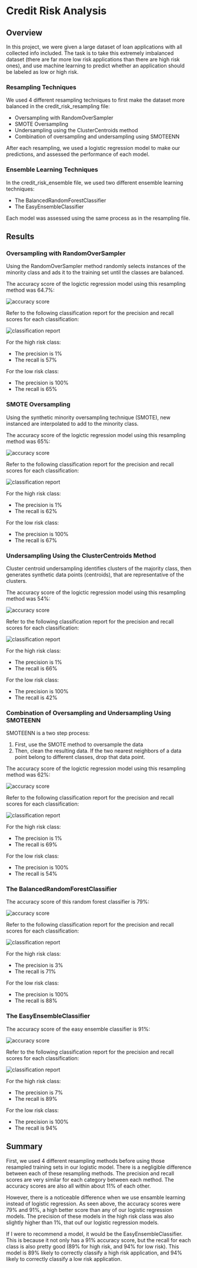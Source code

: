 # Credit Risk Analysis

## Overview

In this project, we were given a large dataset of loan applications with all collected info included. The task is to take this extremely imbalanced
dataset (there are far more low risk applications than there are high risk ones), and use machine learning to predict whether an application 
should be labeled as low or high risk. 

### Resampling Techniques

We used 4 different resampling techniques to first make the dataset more balanced in the credit_risk_resampling file:

* Oversampling with RandomOverSampler
* SMOTE Oversampling
* Undersampling using the ClusterCentroids method
* Combination of oversampling and undersampling using SMOTEENN

After each resampling, we used a logistic regression model to make our predictions, and assessed the performance of each model.

### Ensemble Learning Techniques

In the credit_risk_ensemble file, we used two different ensemble learning techniques:

* The BalancedRandomForestClassifier
* The EasyEnsembleClassifier

Each model was assessed using the same process as in the resampling file.

## Results

### Oversampling with RandomOverSampler

Using the RandomOverSampler method randomly selects instances of the minority class and ads it to the training set until the classes are balanced.
 
The accuracy score of the logictic regression model using this resampling method was 64.7%:

![accuracy score](https://github.com/KW0114/Credit_Risk_Analysis/blob/52a56a3672c09033b6b434e993ba109ed07080df/Screenshots/Random_Oversampling_Accuracy_Score.png)

Refer to the following classification report for the precision and recall scores for each classification:

![classification report](https://github.com/KW0114/Credit_Risk_Analysis/blob/3f0c348af68a3f63346a045747b7de596da6bfb5/Screenshots/Random_Oversampling_Report.png)

For the high risk class:

* The precision is 1%
* The recall is 57%

For the low risk class:

* The precision is 100%
* The recall is 65%

### SMOTE Oversampling

Using the synthetic minority oversampling technique (SMOTE), new instanced are interpolated to add to the minority class.

The accuracy score of the logictic regression model using this resampling method was 65%:

![accuracy score](https://github.com/KW0114/Credit_Risk_Analysis/blob/3f0c348af68a3f63346a045747b7de596da6bfb5/Screenshots/SMOTE_Accuracy_Score.png)

Refer to the following classification report for the precision and recall scores for each classification:

![classification report](https://github.com/KW0114/Credit_Risk_Analysis/blob/3f0c348af68a3f63346a045747b7de596da6bfb5/Screenshots/SMOTE_Report.png)

For the high risk class:

* The precision is 1%
* The recall is 62%

For the low risk class:

* The precision is 100%
* The recall is 67%

### Undersampling Using the ClusterCentroids Method

Cluster centroid undersampling identifies clusters of the majority class, then generates synthetic data points (centroids), that are representative of the clusters.

The accuracy score of the logictic regression model using this resampling method was 54%:

![accuracy score](https://github.com/KW0114/Credit_Risk_Analysis/blob/3f0c348af68a3f63346a045747b7de596da6bfb5/Screenshots/ClusterCentroids_Accuracy_Score.png)

Refer to the following classification report for the precision and recall scores for each classification:

![classification report](https://github.com/KW0114/Credit_Risk_Analysis/blob/3f0c348af68a3f63346a045747b7de596da6bfb5/Screenshots/ClusterCentroids_Report.png)

For the high risk class:

* The precision is 1%
* The recall is 66%

For the low risk class:

* The precision is 100%
* The recall is 42%

### Combination of Oversampling and Undersampling Using SMOTEENN

SMOTEENN is a two step process:
1. First, use the SMOTE method to oversample the data
2. Then, clean the resulting data. If the two nearest neighbors of a data point belong to different classes, drop that data point.

The accuracy score of the logictic regression model using this resampling method was 62%:

![accuracy score](https://github.com/KW0114/Credit_Risk_Analysis/blob/3f0c348af68a3f63346a045747b7de596da6bfb5/Screenshots/SMOTEENN_Accuracy_Score.png)

Refer to the following classification report for the precision and recall scores for each classification:

![classification report](https://github.com/KW0114/Credit_Risk_Analysis/blob/3f0c348af68a3f63346a045747b7de596da6bfb5/Screenshots/SMOTEENN_Report.png)

For the high risk class:

* The precision is 1%
* The recall is 69%

For the low risk class:

* The precision is 100%
* The recall is 54%

### The BalancedRandomForestClassifier

The accuracy score of this random forest classifier is 79%:

![accuracy score](https://github.com/KW0114/Credit_Risk_Analysis/blob/3f0c348af68a3f63346a045747b7de596da6bfb5/Screenshots/BRF_Accuracy_Score.png)

Refer to the following classification report for the precision and recall scores for each classification:

![classification report](https://github.com/KW0114/Credit_Risk_Analysis/blob/3f0c348af68a3f63346a045747b7de596da6bfb5/Screenshots/BRF_Report.png)

For the high risk class:

* The precision is 3%
* The recall is 71%

For the low risk class:

* The precision is 100%
* The recall is 88%

### The EasyEnsembleClassifier

The accuracy score of the easy ensemble classifier is 91%:

![accuracy score](https://github.com/KW0114/Credit_Risk_Analysis/blob/3f0c348af68a3f63346a045747b7de596da6bfb5/Screenshots/EEC_Accuracy_Score.png)

Refer to the following classification report for the precision and recall scores for each classification:

![classification report](https://github.com/KW0114/Credit_Risk_Analysis/blob/3f0c348af68a3f63346a045747b7de596da6bfb5/Screenshots/BRF_Report.png)

For the high risk class:

* The precision is 7%
* The recall is 89%

For the low risk class:

* The precision is 100%
* The recall is 94%

## Summary

First, we used 4 different resampling methods before using those resampled training sets in our logistic model. There is a negligible difference
between each of these resampling methods. The precision and recall scores are very similar for each category between each method. The accuracy scores
are also all within about 11% of each other. 

However, there is a noticeable difference when we use ensamble learning instead of logistic regression.
As seen above, the accuracy scores were 79% and 91%, a high better score than any of our logistic regression models. 
The precision of these models in the high risk class was also slightly higher than 1%, that ouf our logistic regression models. 

If I were to recommend a model, it would be the EasyEnsembleClassifier. This is because it not only has a 91% accuracy score, but the recall for each 
class is also pretty good (89% for high risk, and 94% for low risk). This model is 89% likely to correctly classify a high risk application, and 94%
likely to correctly classify a low risk application. 








